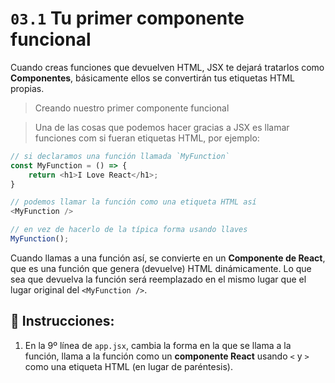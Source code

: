 # `03.1` Tu primer componente funcional

Cuando creas funciones que devuelven HTML, JSX te dejará tratarlos como **Componentes**, básicamente ellos se convertirán tus etiquetas HTML propias.

> Creando nuestro primer componente funcional

> Una de las cosas que podemos hacer gracias a JSX es llamar funciones com si fueran etiquetas HTML, por ejemplo:

```js
// si declaramos una función llamada `MyFunction`
const MyFunction = () => {
    return <h1>I Love React</h1>;
}

// podemos llamar la función como una etiqueta HTML así 
<MyFunction />

// en vez de hacerlo de la típica forma usando llaves
MyFunction();
```

Cuando llamas a una función así, se convierte en un **Componente de React**, que es una función que genera (devuelve) HTML dinámicamente. Lo que sea que devuelva la función será reemplazado en el mismo lugar que el lugar original del `<MyFunction />`.

## 📝 Instrucciones:

1. En la 9º línea de `app.jsx`, cambia la forma en la que se llama a la función, llama a la función como un **componente React** usando `<` y `>` como una etiqueta HTML (en lugar de paréntesis).
